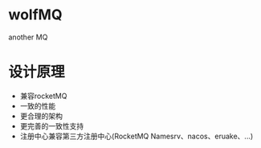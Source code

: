 # wolfMQ
another MQ

# 设计原理
* 兼容rocketMQ
* 一致的性能
* 更合理的架构
* 更完善的一致性支持
* 注册中心兼容第三方注册中心(RocketMQ Namesrv、nacos、eruake、...)
